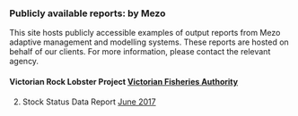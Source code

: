 ### Publicly available reports: by Mezo

This site hosts publicly accessible examples of output reports from Mezo adaptive management and modelling systems. These reports are hosted on behalf of our clients. For more information, please contact the relevant agency.


#### Victorian Rock Lobster Project [Victorian Fisheries Authority](https://vfa.vic.gov.au/)

2. Stock Status Data Report [June 2017](http://public.mezo.com.au/vrl/201706)
